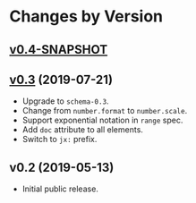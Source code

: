 # Changes by Version

## [v0.4-SNAPSHOT](https://github.com/jsonx-org/schema/compare/6ef9ee5990fc5a4ca0db03cdaeb5eadc93806df3..HEAD)

## [v0.3](https://github.com/jsonx-org/schema/compare/a9400ddb7e2ae3bfe0cc74d647d2a4b9f50b591e..6ef9ee5990fc5a4ca0db03cdaeb5eadc93806df3) (2019-07-21)
* Upgrade to `schema-0.3`.
* Change from `number.format` to `number.scale`.
* Support exponential notation in `range` spec.
* Add `doc` attribute to all elements.
* Switch to `jx:` prefix.

## v0.2 (2019-05-13)
* Initial public release.